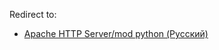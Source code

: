Redirect to:

*   [Apache HTTP Server/mod python (Русский)](/index.php/Apache_HTTP_Server/mod_python_(%D0%A0%D1%83%D1%81%D1%81%D0%BA%D0%B8%D0%B9) "Apache HTTP Server/mod python (Русский)")
